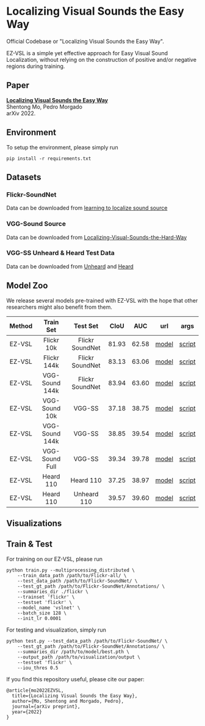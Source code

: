 # Localizing Visual Sounds the Easy Way

Official Codebase or "Localizing Visual Sounds the Easy Way".

EZ-VSL is a simple yet effective approach for Easy Visual Sound Localization, without relying on the construction of positive and/or negative regions during training.


## Paper

[**Localizing Visual Sounds the Easy Way**]()<br>
Shentong Mo, Pedro Morgado<br>
arXiv 2022.


## Environment

To setup the environment, please simply run

```
pip install -r requirements.txt
```


## Datasets

###  Flickr-SoundNet

Data can be downloaded from [learning to localize sound source](https://github.com/ardasnck/learning_to_localize_sound_source)

###  VGG-Sound Source

Data can be downloaded from [Localizing-Visual-Sounds-the-Hard-Way](https://github.com/hche11/Localizing-Visual-Sounds-the-Hard-Way)

###  VGG-SS Unheard & Heard Test Data 

Data can be downloaded from [Unheard](https://github.com/stoneMo/EZ-VSL/blob/main/metadata/vggss_unheard_test.csv) and [Heard](https://github.com/stoneMo/EZ-VSL/blob/main/metadata/vggss_heard_test.csv)


## Model Zoo

We release several models pre-trained with EZ-VSL with the hope that other researchers might also benefit from them.

| Method |    Train Set   |     Test Set    |     CIoU     |  AUC  | url | args |
|:------:|:--------------:|:---------------:|:------------:|:-----:|:---:|:----:|
| EZ-VSL |   Flickr 10k   | Flickr SoundNet |     81.93    | 62.58 | [model]() | [script]() |
| EZ-VSL |   Flickr 144k  | Flickr SoundNet |     83.13    | 63.06 | [model]() | [script]() |
| EZ-VSL | VGG-Sound 144k | Flickr SoundNet |     83.94    | 63.60 | [model]() | [script]() |
| EZ-VSL |  VGG-Sound 10k |      VGG-SS     |     37.18    | 38.75 | [model]() | [script]() |
| EZ-VSL | VGG-Sound 144k |      VGG-SS     |     38.85    | 39.54 | [model]() | [script]() |
| EZ-VSL | VGG-Sound Full |      VGG-SS     |     39.34    | 39.78 | [model]() | [script]() |
| EZ-VSL |    Heard 110   |    Heard 110    |     37.25    | 38.97 | [model]() | [script]() |
| EZ-VSL |    Heard 110   |   Unheard 110   |     39.57    | 39.60 | [model]() | [script]() |

## Visualizations


## Train & Test

For training on our EZ-VSL, please run

```
python train.py --multiprocessing_distributed \
    --train_data_path /path/to/Flickr-all/ \
    --test_data_path /path/to/Flickr-SoundNet/ \
    --test_gt_path /path/to/Flickr-SoundNet/Annotations/ \
    --summaries_dir ./flickr \
    --trainset 'flickr' \
    --testset 'flickr' \
    --model_name 'vslnet' \
    --batch_size 128 \
    --init_lr 0.0001 
```


For testing and visualization, simply run

```
python test.py --test_data_path /path/to/Flickr-SoundNet/ \
    --test_gt_path /path/to/Flickr-SoundNet/Annotations/ \
    --summaries_dir /path/to/model/best.pth \
    --output_path /path/to/visualization/output \
    --testset 'flickr' \
    --iou_thres 0.5
```


If you find this repository useful, please cite our paper:
```
@article{mo2022EZVSL,
  title={Localizing Visual Sounds the Easy Way},
  author={Mo, Shentong and Morgado, Pedro},
  journal={arXiv preprint},
  year={2022}
}
```


